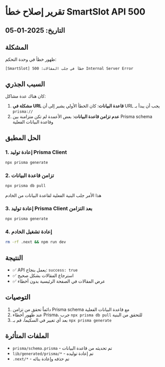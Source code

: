 # تقرير إصلاح خطأ SmartSlot API 500

## التاريخ: 2025-01-05

## المشكلة
ظهور خطأ في وحدة التحكم:
```
[SmartSlot] خطأ في جلب المقالات: 500 Internal Server Error
```

## السبب الجذري
كان هناك عدة مشاكل:
1. **مشكلة في URL قاعدة البيانات**: كان الخطأ الأولي يشير إلى أن URL يجب أن يبدأ بـ `prisma://`
2. **عدم تزامن قاعدة البيانات**: بعض الأعمدة لم تكن متزامنة بين Prisma schema وقاعدة البيانات الفعلية

## الحل المطبق

### 1. إعادة توليد Prisma Client
```bash
npx prisma generate
```

### 2. تزامن قاعدة البيانات
```bash
npx prisma db pull
```
هذا الأمر جلب البنية الفعلية لقاعدة البيانات من الخادم

### 3. إعادة توليد Prisma Client بعد التزامن
```bash
npx prisma generate
```

### 4. إعادة تشغيل الخادم
```bash
rm -rf .next && npm run dev
```

## النتيجة
- ✅ API يعمل بنجاح: `success: true`
- ✅ استرجاع المقالات بشكل صحيح
- ✅ عرض المقالات في الصفحة الرئيسية بدون أخطاء

## التوصيات
1. دائماً تحقق من تزامن Prisma schema مع قاعدة البيانات الفعلية
2. عند ظهور أخطاء Prisma، جرب `npx prisma db pull` للتحقق من البنية
3. بعد أي تغيير في السكيما، قم بـ `npx prisma generate`

## الملفات المتأثرة
- `prisma/schema.prisma` - تم تحديثه من قاعدة البيانات
- `lib/generated/prisma/*` - تم إعادة توليده
- `.next/*` - تم حذفه وإعادة بنائه 